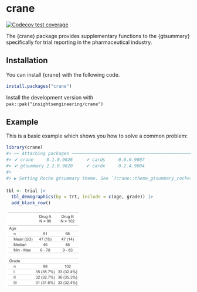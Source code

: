 
<!-- README.md is generated from README.Rmd. Please edit that file -->

# crane

<!-- badges: start -->

[![Codecov test
coverage](https://codecov.io/gh/insightsengineering/crane/graph/badge.svg)](https://app.codecov.io/gh/insightsengineering/crane)
<!-- badges: end -->

The {crane} package provides supplementary functions to the {gtsummary}
specifically for trial reporting in the pharmaceutical industry.

## Installation

You can install {crane} with the following code.

``` r
install.packages("crane")
```

Install the development version with
`pak::pak("insightsengineering/crane")`

## Example

This is a basic example which shows you how to solve a common problem:

``` r
library(crane)
#> ── Attaching packages ──────────────────────────────────────────────────────────
#> ✔ crane     0.1.0.9026     ✔ cards     0.6.0.9007
#> ✔ gtsummary 2.2.0.9020     ✔ cardx     0.2.4.9004
#> 
#> ▶ Setting Roche gtsummary theme. See `?crane::theme_gtsummary_roche()` for details.

tbl <- trial |>
  tbl_demographics(by = trt, include = c(age, grade)) |>
  add_blank_row()
```

<img src="man/figures/README-tbl_print_simple-1.png" width="40%" />
